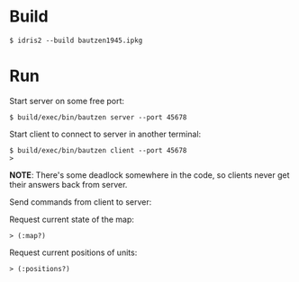 # Build

```
$ idris2 --build bautzen1945.ipkg
```

# Run

Start server on some free port:

```
$ build/exec/bin/bautzen server --port 45678
```

Start client to connect to server in another terminal:

```
$ build/exec/bin/bautzen client --port 45678
>
```

**NOTE**: There's some deadlock somewhere in the code, so clients never get their answers back from server.

Send commands from client to server:

Request current state of the map:

```
> (:map?)
```

Request current positions of units:

```
> (:positions?)
```
